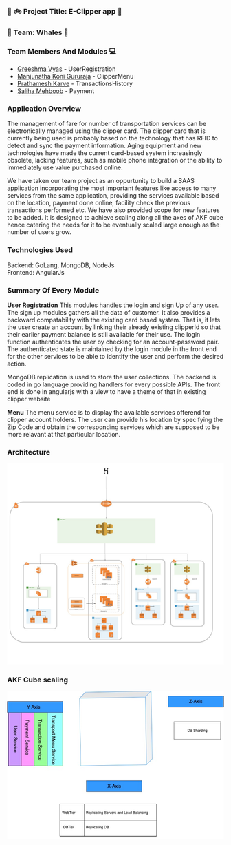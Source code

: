 ### :station: :bike: Project Title: **E-Clipper app** :bus:


### :whale: Team: Whales :whale:

### Team Members And Modules :computer:

 * [Greeshma Vyas](https://github.com/greeshmavyas) - UserRegistration
 * [Manjunatha Koni Gururaja](https://github.com/konman01) - ClipperMenu
 * [Prathamesh Karve](https://github.com/PrathamR) - TransactionsHistory
 * [Saliha Mehboob](https://github.com/salihasjsu) - Payment
 
 ### Application Overview
 
The management of fare for number of transportation services can be electronically managed using the clipper card. The clipper card that is currently being used is probably based on the technology that has RFID to detect and sync the payment information. Aging equipment and new technologies have made the current card-based system increasingly obsolete, lacking features, such as mobile phone integration or the ability to immediately use value purchased online.

We have taken our team project as an oppurtunity to build a SAAS application incorporating the most important features like access to many services from the same application, providing the services available based on the location, payment done online, facility check the previous transactions performed etc. We have also provided scope for new features to be added. It is designed to achieve scaling along all the axes of AKF cube hence catering the needs for it to be eventually scaled large enough as the number of users grow. 

### Technologies Used
Backend: GoLang, MongoDB, NodeJs </br>
Frontend: AngularJs
 
### Summary Of Every Module

**User Registration**
This modules handles the login and sign Up of any user. The sign up modules gathers all the data of customer. It also provides a backward compatability with the existing card based system. That is, it lets the user create an account by linking their already existing clipperId so that their earlier payment balance is still available for their use. The login function authenticates the user by checking for an account-password pair. The authenticated state is maintained by the login module in the front end for the other services to be able to identify the user and perform the desired action.

MongoDB replication is used to store the user collections. The backend is coded in go language providing handlers for every possible APIs. The front end is done in angularjs with a view to have a theme of that in existing clipper website

**Menu**
The menu service is to display the available services offerend for clipper account holders. The user can provide his location by specifying the Zip Code and obtain the corresponding services which are supposed to be more relavant at that particular location.

### Architecture
![Architecture](./E-ClipperImages/Architechture.jpeg)

### AKF Cube scaling 
![E-ClipperAKFCube](./E-ClipperImages/E-clipperAKFCube.jpeg)


